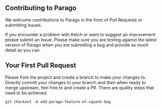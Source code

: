 ## Contributing to Parago

We welcome contributions to Parago in the form of Pull Requests or submitting Issues.

If you encounter a problem with Ketch or want to suggest an improvement please submit an Issue. Please make sure you are testing against the latest version of Parago when you are submitting a bug and provide as much detail as you can.

## Your First Pull Request

Please Fork the project and create a branch to make your changes to. Directly commit your changes to your branch and then when ready to merge upstream, feel free to and create a PR. There are quality steps that need to be achieved.

`git checkout -b add-parago-feature-of-squash-bug`
